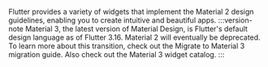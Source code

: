 Flutter provides a variety of widgets
that implement the Material 2 design guidelines,
enabling you to create intuitive and beautiful apps.
:::version-note
Material 3, the latest version of Material Design, is
Flutter's default design language as of Flutter 3.16.
Material 2 will eventually be deprecated.
To learn more about this transition, check out
the Migrate to Material 3 migration guide.
Also check out the Material 3 widget catalog.
:::
